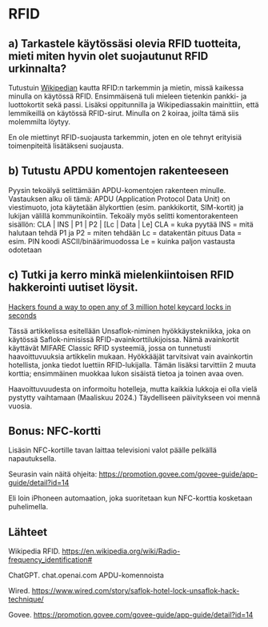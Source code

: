 # RFID

## a) Tarkastele käytössäsi olevia RFID tuotteita, mieti miten hyvin olet suojautunut RFID urkinnalta?

Tutustuin [Wikipedian](https://en.wikipedia.org/wiki/Radio-frequency_identification#Uses) kautta RFID:n tarkemmin ja mietin, missä kaikessa minulla on käytössä RFID.
Ensimmäisenä tuli mieleen tietenkin pankki- ja luottokortit sekä passi. Lisäksi oppitunnilla ja Wikipediassakin mainittiin, että lemmikeillä on käytössä RFID-sirut. Minulla on 2 koiraa, joilta tämä siis molemmilta löytyy.

En ole miettinyt RFID-suojausta tarkemmin, joten en ole tehnyt erityisiä toimenpiteitä lisätäkseni suojausta. 

## b) Tutustu APDU komentojen rakenteeseen

Pyysin tekoälyä selittämään APDU-komentojen rakenteen minulle. Vastauksen alku oli tämä: APDU (Application Protocol Data Unit) on viestimuoto, jota käytetään älykorttien (esim. pankkikortit, SIM-kortit) ja lukijan välillä kommunikointiin.
Tekoäly myös selitti komentorakenteen sisällön: CLA | INS | P1 | P2 | [Lc | Data | Le]
CLA = kuka pyytää
INS = mitä halutaan tehdä
P1 ja P2 = miten tehdään
Lc = datakentän pituus
Data = esim. PIN koodi ASCII/binäärimuodossa 
Le = kuinka paljon vastausta odotetaan

## c) Tutki ja kerro minkä mielenkiintoisen RFID hakkerointi uutiset löysit.

[Hackers found a way to open any of 3 million hotel keycard locks in seconds](https://www.wired.com/story/saflok-hotel-lock-unsaflok-hack-technique/)

Tässä artikkelissa esitellään Unsaflok-niminen hyökkäystekniikka, joka on käytössä Saflok-nimisissä RFID-avainkorttilukijoissa. 
Nämä avainkortit käyttävät MIFARE Classic RFID systeemiä, jossa on tunnetusti haavoittuvuuksia artikkelin mukaan. Hyökkääjät tarvitsivat vain avainkortin hotellista,
jonka tiedot luettiin RFID-lukijalla. Tämän lisäksi tarvittiin 2 muuta korttia; ensimmäinen muokkaa lukon sisäistä tietoa ja toinen avaa oven. 

Haavoittuvuudesta on informoitu hotelleja, mutta kaikkia lukkoja ei olla vielä pystytty vaihtamaan (Maaliskuu 2024.) Täydelliseen päivitykseen voi mennä vuosia.

## Bonus: NFC-kortti

Lisäsin NFC-kortille tavan laittaa televisioni valot päälle pelkällä napautuksella. 

Seurasin vain näitä ohjeita: https://promotion.govee.com/govee-guide/app-guide/detail?id=14

Eli loin iPhoneen automaation, joka suoritetaan kun NFC-korttia kosketaan puhelimella.

## Lähteet

Wikipedia RFID. https://en.wikipedia.org/wiki/Radio-frequency_identification#

ChatGPT. chat.openai.com APDU-komennoista

Wired. https://www.wired.com/story/saflok-hotel-lock-unsaflok-hack-technique/

Govee. https://promotion.govee.com/govee-guide/app-guide/detail?id=14
